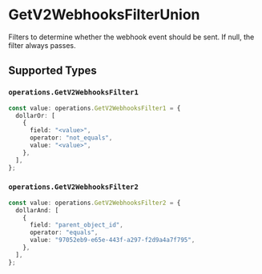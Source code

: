 # GetV2WebhooksFilterUnion

Filters to determine whether the webhook event should be sent. If null, the filter always passes.


## Supported Types

### `operations.GetV2WebhooksFilter1`

```typescript
const value: operations.GetV2WebhooksFilter1 = {
  dollarOr: [
    {
      field: "<value>",
      operator: "not_equals",
      value: "<value>",
    },
  ],
};
```

### `operations.GetV2WebhooksFilter2`

```typescript
const value: operations.GetV2WebhooksFilter2 = {
  dollarAnd: [
    {
      field: "parent_object_id",
      operator: "equals",
      value: "97052eb9-e65e-443f-a297-f2d9a4a7f795",
    },
  ],
};
```

